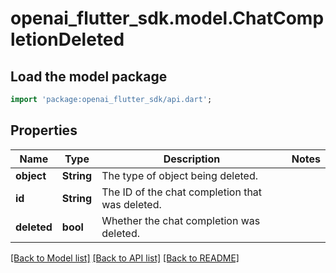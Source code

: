 # openai_flutter_sdk.model.ChatCompletionDeleted

## Load the model package
```dart
import 'package:openai_flutter_sdk/api.dart';
```

## Properties
Name | Type | Description | Notes
------------ | ------------- | ------------- | -------------
**object** | **String** | The type of object being deleted. | 
**id** | **String** | The ID of the chat completion that was deleted. | 
**deleted** | **bool** | Whether the chat completion was deleted. | 

[[Back to Model list]](../README.md#documentation-for-models) [[Back to API list]](../README.md#documentation-for-api-endpoints) [[Back to README]](../README.md)


